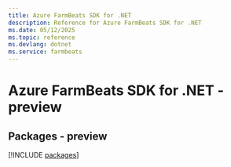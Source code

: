 ```yaml
---
title: Azure FarmBeats SDK for .NET
description: Reference for Azure FarmBeats SDK for .NET
ms.date: 05/12/2025
ms.topic: reference
ms.devlang: dotnet
ms.service: farmbeats
---
```

# Azure FarmBeats SDK for .NET - preview
## Packages - preview
[!INCLUDE [packages](farmbeats-index.md)]